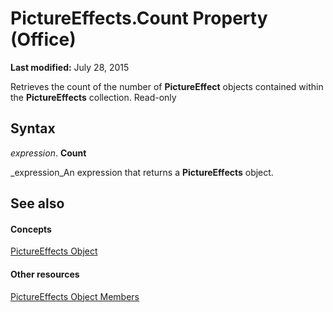 
# PictureEffects.Count Property (Office)

 **Last modified:** July 28, 2015

Retrieves the count of the number of  **PictureEffect** objects contained within the **PictureEffects** collection. Read-only

## Syntax

 _expression_. **Count**

 _expression_An expression that returns a  **PictureEffects** object.


## See also


#### Concepts


 [PictureEffects Object](bc0e1cfd-7328-360d-872e-c71ae93162ed.md)
#### Other resources


 [PictureEffects Object Members](fe7a9f46-f5fa-8ab9-5fb6-c88d283e4663.md)
